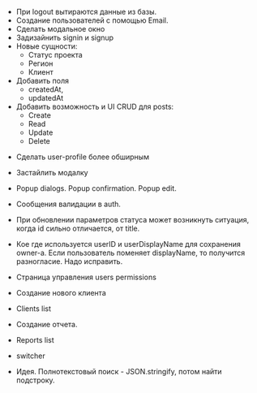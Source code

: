 + При logout вытираются данные из базы.
+ Создание пользователей с помощью Email.
+ Сделать модальное окно
+ Задизайнить signin и signup
+ Новые сущности:
  + Статус проекта
  + Регион
  + Клиент
+ Добавить поля
  + createdAt,
  + updatedAt
+ Добавить возможность и UI CRUD для posts:
  + Create
  + Read
  + Update
  + Delete


- Сделать user-profile более обширным
- Застайлить модалку
- Popup dialogs. Popup confirmation. Popup edit.
- Сообщения валидации в auth.
- При обновлении параметров статуса может возникнуть ситуация, когда id сильно отличается, от title.
- Кое где используется userID и userDisplayName для сохранения owner-а. Если пользователь поменяет displayName, то получится разногласие. Надо исправить.

- Страница управления users permissions
- Создание нового клиента
- Clients list
- Создание отчета.
- Reports list
- switcher

- Идея. Полнотекстовый поиск -  JSON.stringify, потом найти подстроку.
